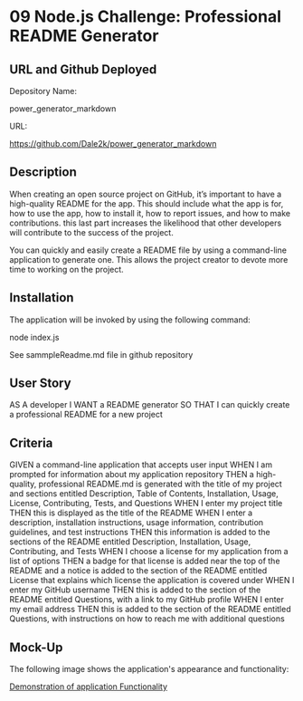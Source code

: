 # 09 Node.js Challenge: Professional README Generator

## URL and Github Deployed

Depository Name:

power_generator_markdown

URL:

https://github.com/Dale2k/power_generator_markdown

## Description

When creating an open source project on GitHub, it’s important to have a high-quality README for the app. This should include what the app is for, how to use the app, how to install it, how to report issues, and how to make contributions. this last part increases the likelihood that other developers will contribute to the success of the project. 

You can quickly and easily create a README file by using a command-line application to generate one. This allows the project creator to devote more time to working on the project.

## Installation

The application will be invoked by using the following command:

node index.js

See sammpleReadme.md file in github repository


## User Story


AS A developer
I WANT a README generator
SO THAT I can quickly create a professional README for a new project


## Criteria

GIVEN a command-line application that accepts user input
WHEN I am prompted for information about my application repository
THEN a high-quality, professional README.md is generated with the title of my project and sections entitled Description, Table of Contents, Installation, Usage, License, Contributing, Tests, and Questions
WHEN I enter my project title
THEN this is displayed as the title of the README
WHEN I enter a description, installation instructions, usage information, contribution guidelines, and test instructions
THEN this information is added to the sections of the README entitled Description, Installation, Usage, Contributing, and Tests
WHEN I choose a license for my application from a list of options
THEN a badge for that license is added near the top of the README and a notice is added to the section of the README entitled License that explains which license the application is covered under
WHEN I enter my GitHub username
THEN this is added to the section of the README entitled Questions, with a link to my GitHub profile
WHEN I enter my email address
THEN this is added to the section of the README entitled Questions, with instructions on how to reach me with additional questions

## Mock-Up

The following image shows the application's appearance and functionality:



[Demonstration of application Functionality](https://drive.google.com/file/d/1IIol-CODVtoNbv3P_NWu5QsMsjD5-8dF/view)














